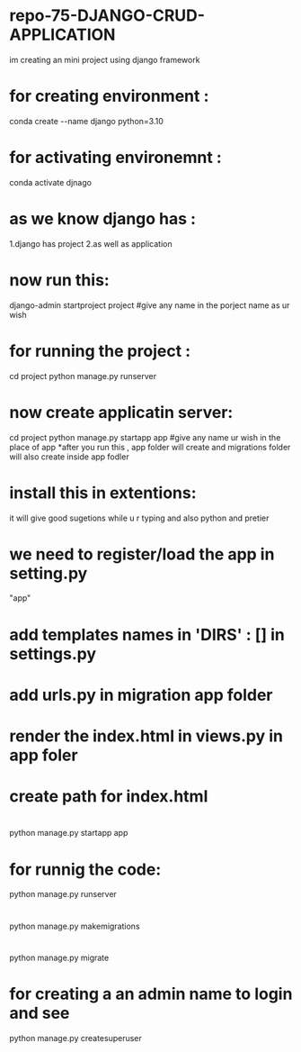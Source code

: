 # repo-75-DJANGO-CRUD-APPLICATION
im creating an mini project using django framework


# for creating environment :
conda create --name django python=3.10

# for activating environemnt :
conda activate djnago

# as we know django has :
1.django has project 
2.as well as application

# now run this:
django-admin startproject project                 #give any name in the porject name as ur wish


# for running the project :
cd project
python manage.py runserver

# now create applicatin server:
cd project
python manage.py startapp app                  #give any name ur wish in the place of app
*after you run this , app folder will create and migrations folder will also create inside app fodler

# install this in extentions:
it will give good sugetions while u r typing
and also python
and pretier

# we need to register/load the app in setting.py
"app"

# add templates names in 'DIRS' : [] in settings.py

# add urls.py in migration app folder

# render the index.html in views.py in app foler

# create path for index.html
#
python manage.py startapp app

# for runnig the code:
python manage.py runserver

#
python manage.py makemigrations

#
python manage.py migrate

# for creating a an admin name to login and see
python manage.py createsuperuser


